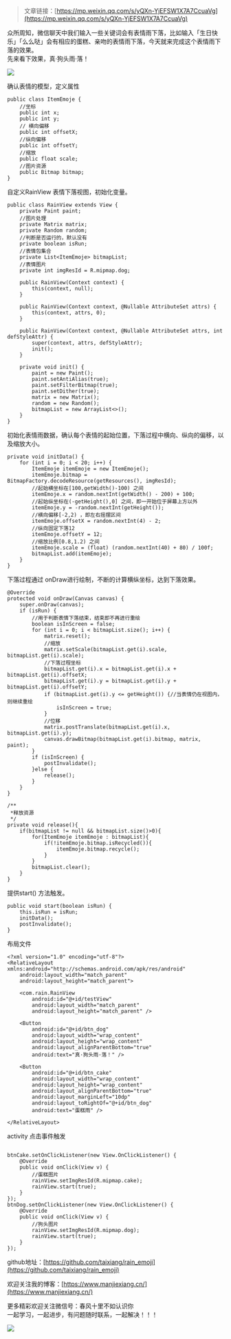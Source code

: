 > 文章链接：[https://mp.weixin.qq.com/s/yQXn-YjEFSW1X7A7CcuaVg](https://mp.weixin.qq.com/s/yQXn-YjEFSW1X7A7CcuaVg)

众所周知，微信聊天中我们输入一些关键词会有表情雨下落，比如输入「生日快乐」「么么哒」会有相应的蛋糕、亲吻的表情雨下落，今天就来完成这个表情雨下落的效果。   
先来看下效果，真·狗头雨·落！  

![](https://user-gold-cdn.xitu.io/2018/9/8/165b78219baf8137?w=265&h=433&f=gif&s=1751555)   

确认表情的模型，定义属性
```
public class ItemEmoje {
    //坐标
    public int x;
    public int y;
    // 横向偏移
    public int offsetX;
    //纵向偏移
    public int offsetY;
    //缩放
    public float scale;
    //图片资源
    public Bitmap bitmap;
}
```
自定义RainView 表情下落视图，初始化变量。
```
public class RainView extends View {
    private Paint paint;
    //图片处理
    private Matrix matrix;
    private Random random;
    //判断是否运行的，默认没有
    private boolean isRun;
    //表情包集合
    private List<ItemEmoje> bitmapList;
    //表情图片
    private int imgResId = R.mipmap.dog;

    public RainView(Context context) {
        this(context, null);
    }

    public RainView(Context context, @Nullable AttributeSet attrs) {
        this(context, attrs, 0);
    }

    public RainView(Context context, @Nullable AttributeSet attrs, int defStyleAttr) {
        super(context, attrs, defStyleAttr);
        init();
    }

    private void init() {
        paint = new Paint();
        paint.setAntiAlias(true);
        paint.setFilterBitmap(true);
        paint.setDither(true);
        matrix = new Matrix();
        random = new Random();
        bitmapList = new ArrayList<>();
    }
}
```
初始化表情雨数据，确认每个表情的起始位置，下落过程中横向、纵向的偏移，以及缩放大小。
```
private void initData() {
    for (int i = 0; i < 20; i++) {
        ItemEmoje itemEmoje = new ItemEmoje();
        itemEmoje.bitmap = BitmapFactory.decodeResource(getResources(), imgResId);
        //起始横坐标在[100,getWidth()-100) 之间
        itemEmoje.x = random.nextInt(getWidth() - 200) + 100;
        //起始纵坐标在(-getHeight(),0] 之间，即一开始位于屏幕上方以外
        itemEmoje.y = -random.nextInt(getHeight());
        //横向偏移[-2,2) ，即左右摇摆区间
        itemEmoje.offsetX = random.nextInt(4) - 2;
        //纵向固定下落12
        itemEmoje.offsetY = 12;
        //缩放比例[0.8,1.2) 之间
        itemEmoje.scale = (float) (random.nextInt(40) + 80) / 100f;
        bitmapList.add(itemEmoje);
    }
}
```
下落过程通过 onDraw进行绘制，不断的计算横纵坐标，达到下落效果。
```
@Override
protected void onDraw(Canvas canvas) {
    super.onDraw(canvas);
    if (isRun) {
        //用于判断表情下落结束，结束即不再进行重绘
        boolean isInScreen = false;
        for (int i = 0; i < bitmapList.size(); i++) {
            matrix.reset();
            //缩放
            matrix.setScale(bitmapList.get(i).scale, bitmapList.get(i).scale);
            //下落过程坐标
            bitmapList.get(i).x = bitmapList.get(i).x + bitmapList.get(i).offsetX;
            bitmapList.get(i).y = bitmapList.get(i).y + bitmapList.get(i).offsetY;
            if (bitmapList.get(i).y <= getHeight()) {//当表情仍在视图内，则继续重绘
                isInScreen = true;
            }
            //位移
            matrix.postTranslate(bitmapList.get(i).x, bitmapList.get(i).y);
            canvas.drawBitmap(bitmapList.get(i).bitmap, matrix, paint);
        }
        if (isInScreen) {
            postInvalidate();
        }else {
            release();
        }
    }
}

/**
 *释放资源
 */
private void release(){
    if(bitmapList != null && bitmapList.size()>0){
        for(ItemEmoje itemEmoje : bitmapList){
            if(!itemEmoje.bitmap.isRecycled()){
                itemEmoje.bitmap.recycle();
            }
        }
        bitmapList.clear();
    }
}
```
提供start() 方法触发。
```
public void start(boolean isRun) {
    this.isRun = isRun;
    initData();
    postInvalidate();
}
```
布局文件
```
<?xml version="1.0" encoding="utf-8"?>
<RelativeLayout xmlns:android="http://schemas.android.com/apk/res/android"
    android:layout_width="match_parent"
    android:layout_height="match_parent">

    <com.rain.RainView
        android:id="@+id/testView"
        android:layout_width="match_parent"
        android:layout_height="match_parent" />

    <Button
        android:id="@+id/btn_dog"
        android:layout_width="wrap_content"
        android:layout_height="wrap_content"
        android:layout_alignParentBottom="true"
        android:text="真·狗头雨·落！" />

    <Button
        android:id="@+id/btn_cake"
        android:layout_width="wrap_content"
        android:layout_height="wrap_content"
        android:layout_alignParentBottom="true"
        android:layout_marginLeft="10dp"
        android:layout_toRightOf="@+id/btn_dog"
        android:text="蛋糕雨" />

</RelativeLayout>
```
activity 点击事件触发
```

btnCake.setOnClickListener(new View.OnClickListener() {
    @Override
    public void onClick(View v) {
        //蛋糕图片
        rainView.setImgResId(R.mipmap.cake);
        rainView.start(true);
    }
});
btnDog.setOnClickListener(new View.OnClickListener() {
    @Override
    public void onClick(View v) {
        //狗头图片
        rainView.setImgResId(R.mipmap.dog);
        rainView.start(true);
    }
});
```


github地址：[https://github.com/taixiang/rain_emoji](https://github.com/taixiang/rain_emoji)

欢迎关注我的博客：[https://www.manjiexiang.cn/](https://www.manjiexiang.cn/)  

更多精彩欢迎关注微信号：春风十里不如认识你  
一起学习，一起进步，有问题随时联系，一起解决！！！

![](https://user-gold-cdn.xitu.io/2018/8/12/1652cd77eaebeb98?w=900&h=540&f=jpeg&s=64949)    
